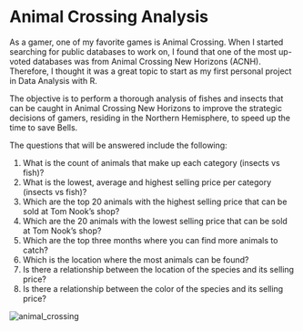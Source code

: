 # Animal Crossing Analysis
 
As a gamer, one of my favorite games is Animal Crossing. When I started searching for public databases to work on, I found that one of the most up-voted databases was from Animal Crossing New Horizons (ACNH). Therefore, I thought it was a great topic to start as my first personal project in Data Analysis with R. 

The objective is to perform a thorough analysis of fishes and insects that can be caught in Animal Crossing New Horizons to improve the strategic decisions of gamers, residing in the Northern Hemisphere, to speed up the time to save Bells.

The questions that will be answered include the following:

1. What is the count of animals that make up each category (insects vs fish)?
2. What is the lowest, average and highest selling price per category (insects vs fish)?
3. Which are the top 20 animals with the highest selling price that can be sold at Tom Nook’s shop?
4. Which are the 20 animals with the lowest selling price that can be sold at Tom Nook’s shop?
5. Which are the top three months where you can find more animals to catch?
6. Which is the location where the most animals can be found?
7. Is there a relationship between the location of the species and its selling price?
8. Is there a relationship between the color of the species and its selling price?

![animal_crossing](https://images.nintendolife.com/1dad2f0570b47/bug-guide-animal-crossing-new-horizons.900x.jpg)
